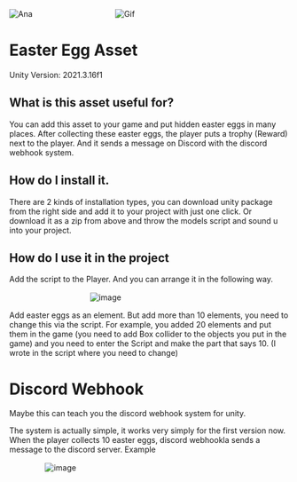 ![Ana](https://user-images.githubusercontent.com/92625816/215876796-364d4cd4-2812-4350-b473-cab1b1239401.jpg)
ㅤㅤㅤㅤㅤㅤㅤㅤㅤㅤㅤ ![Gif](https://media.giphy.com/media/6W6CKVE5AqOkb2BqPl/giphy.gif)

# Easter Egg Asset
Unity Version: 2021.3.16f1
## What is this asset useful for?

You can add this asset to your game and put hidden easter eggs in many places. After collecting these easter eggs, the player puts a trophy (Reward) next to the player. And it sends a message on Discord with the discord webhook system.

## How do I install it.

There are 2 kinds of installation types, you can download unity package from the right side and add it to your project with just one click. Or download it as a zip from above and throw the models script and sound u into your project.

## How do I use it in the project

Add the script to the Player. And you can arrange it in the following way.

ㅤㅤㅤㅤㅤㅤㅤㅤㅤㅤㅤ   ![image](https://user-images.githubusercontent.com/92625816/215888574-695f7f00-3bae-4817-8af7-bbab335fdcdb.png)

Add easter eggs as an element. But add more than 10 elements, you need to change this via the script. For example, you added 20 elements and put them in the game (you need to add Box collider to the objects you put in the game) and you need to enter the Script and make the part that says 10. (I wrote in the script where you need to change)

# Discord Webhook 

Maybe this can teach you the discord webhook system for unity.

The system is actually simple, it works very simply for the first version now. When the player collects 10 easter eggs, discord webhookla sends a message to the discord server. Example

ㅤㅤㅤㅤㅤ![image](https://user-images.githubusercontent.com/92625816/215890266-8b9ac29e-11ed-4829-92e6-9dcaf82e8a62.png)


